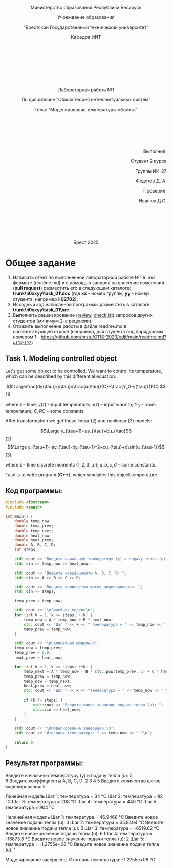 <p align="center"> Министерство образования Республики Беларусь</p>
<p align="center">Учреждение образования</p>
<p align="center">“Брестский Государственный технический университет”</p>
<p align="center">Кафедра ИИТ</p>
<br><br><br><br><br><br><br>
<p align="center">Лабораторная работа №1</p>
<p align="center">По дисциплине “Общая теория интеллектуальных систем”</p>
<p align="center">Тема: “Моделирование температуры объекта”</p>
<br><br><br><br><br>
<p align="right">Выполнил:</p>
<p align="right">Студент 2 курса</p>
<p align="right">Группы ИИ-27</p>
<p align="right">Федотов Д. А.</p>
<p align="right">Проверил:</p>
<p align="right">Иванюк Д.С.</p>
<br><br><br><br><br>
<p align="center">Брест 2025</p>

# Общее задание #
1. Написать отчет по выполненной лабораторной работе №1 в .md формате (readme.md) и с помощью запроса на внесение изменений (**pull request**) разместить его в следующем каталоге: **trunk\ii0xxyy\task_01\doc** (где **xx** - номер группы, **yy** - номер студента, например **ii02702**).
2. Исходный код написанной программы разместить в каталоге: **trunk\ii0xxyy\task_01\src**.
3. Выполнить рецензирование ([review](https://linearb.io/blog/code-review-on-github), [checklist](https://linearb.io/blog/code-review-checklist)) запросов других студентов (минимум 2-е рецензии).
4. Отразить выполнение работы в файле readme.md в соответствующей строке (например, для студента под порядковым номером 1 - https://github.com/brstu/OTIS-2023/edit/main/readme.md?#L17-L17).

## Task 1. Modeling controlled object ##
Let's get some object to be controlled. We want to control its temperature, which can be described by this differential equation:

$$\Large\frac{dy(\tau)}{d\tau}=\frac{u(\tau)}{C}+\frac{Y_0-y(\tau)}{RC} $$ (1)

where $\tau$ – time; $y(\tau)$ – input temperature; $u(\tau)$ – input warmth; $Y_0$ – room temperature; $C,RC$ – some constants.

After transformation we get these linear (2) and nonlinear (3) models:


$$\Large y_{\tau+1}=ay_{\tau}+bu_{\tau}$$ (2)
$$\Large y_{\tau+1}=ay_{\tau}-by_{\tau-1}^2+cu_{\tau}+d\sin(u_{\tau-1})$$ (3)

where $\tau$ – time discrete moments ($1,2,3{\dots}n$); $a,b,c,d$ – some constants.

Task is to write program (**С++**), which simulates this object temperature.


## Код программы:
```C++
#include <iostream>
#include <cmath>

int main() {
    double temp_now;
    double temp_prev;
    double temp_next;
    double heat_now;
    double heat_prev;
    double A, B, C, D;
    int steps;

    std::cout << "Введите начальную температуру (y) и подачу тепла (u): ";
    std::cin >> temp_now >> heat_now;

    std::cout << "Введите коэффициенты A, B, C, D: ";
    std::cin >> A >> B >> C >> D;

    std::cout << "Введите количество шагов моделирования: ";
    std::cin >> steps;

    temp_prev = temp_now;

    std::cout << "\nЛинейная модель\n";
    for (int k = 1; k <= steps; ++k) {
        temp_now = A * temp_now + B * heat_now;
        std::cout << "Шаг " << k << " температура = " << temp_now << " C\n";
        temp_prev = temp_now;
    }

    std::cout << "\nНелинейная модель\n";
    temp_now = temp_prev;
    temp_prev = 0.0;
    heat_prev = heat_now;

    for (int k = 1; k <= steps; ++k) {
        temp_next = A * temp_now - B * std::pow(temp_prev, 2) + C * heat_now + D * std::sin(heat_prev);
        temp_prev = temp_now;
        temp_now = temp_next;
        heat_prev = heat_now;
        std::cout << "Шаг " << k << "температура = " << temp_now << " C\n";
        
        if (k != steps) {
            std::cout << "Введите новое значение подачи тепла (u): ";
            std::cin >> heat_now;
        }
    }

    std::cout << "\nМоделирование завершено.\n";
    std::cout << "Итоговая температура: " << temp_now << " C\n";

    return 0;
}


```

## Результат программы:

Введите начальную температуру (y) и подачу тепла (u): 5  
8
Введите коэффициенты A, B, C, D: 2
3
4
5
Введите количество шагов моделирования: 5

Линейная модель
Шаг 1: температура = 34 °C
Шаг 2: температура = 92 °C
Шаг 3: температура = 208 °C
Шаг 4: температура = 440 °C
Шаг 5: температура = 904 °C

Нелинейная модель
Шаг 1: температура = 46.9468 °C
Введите новое значение подачи тепла (u): 3
Шаг 2: температура = 35.8404 °C
Введите новое значение подачи тепла (u): 5
Шаг 3: температура = -6519.62 °C
Введите новое значение подачи тепла (u): 6
Шаг 4: температура = -16873.6 °C
Введите новое значение подачи тепла (u): 2
Шаг 5: температура = -1.2755e+08 °C
Введите новое значение подачи тепла (u): 1

Моделирование завершено.
Итоговая температура: -1.2755e+08 °C